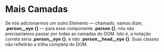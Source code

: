 # Mais Camadas

Se nós adicionarmos um outro Elemento — chamado, vamos dizer, **.person__eye {}** — para esse componente **.person {}**, nós não precisaríamos passar por todas as camadas do DOM. Isto é, a notação correta seria **.person__eye {}**, e não **.person__head__eye {}**. Suas classes não refletirão a trilha completa do DOM.
